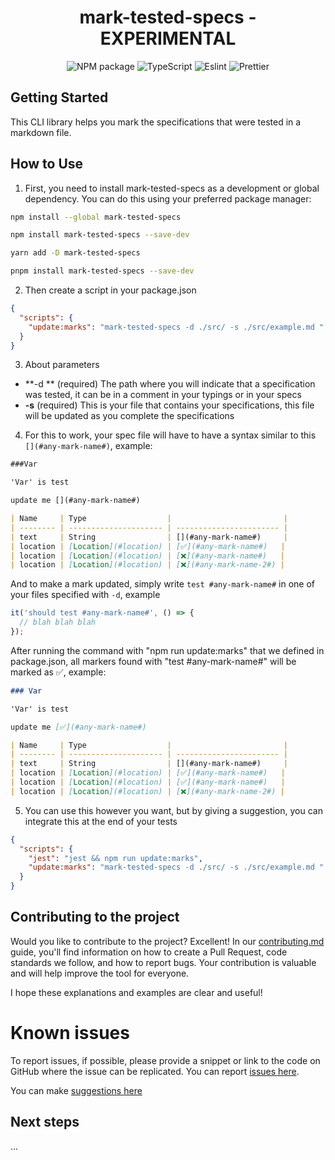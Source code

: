 <div align="center">

# mark-tested-specs - EXPERIMENTAL

![NPM package](https://img.shields.io/badge/npm-CB3837?style=for-the-badge&logo=npm&logoColor=white)
![TypeScript](https://img.shields.io/badge/typescript-%23007ACC.svg?style=for-the-badge&logo=typescript&logoColor=white)
![Eslint](https://img.shields.io/badge/eslint-3A33D1?style=for-the-badge&logo=eslint&logoColor=white)
![Prettier](https://img.shields.io/badge/prettier-1A2C34?style=for-the-badge&logo=prettier&logoColor=F7BA3E)

</div>

## Getting Started

This CLI library helps you mark the specifications that were tested in a markdown file.

## How to Use

1. First, you need to install mark-tested-specs as a development or global dependency. You can do this using your preferred package manager:

```bash
npm install --global mark-tested-specs
```

```bash
npm install mark-tested-specs --save-dev
```

```bash
yarn add -D mark-tested-specs
```

```bash
pnpm install mark-tested-specs --save-dev
```

2. Then create a script in your package.json

```json
{
  "scripts": {
    "update:marks": "mark-tested-specs -d ./src/ -s ./src/example.md "
  }
}
```

3. About parameters

- **-d ** (required) The path where you will indicate that a specification was tested, it can be in a comment in your typings or in your specs
- **-s** (required) This is your file that contains your specifications, this file will be updated as you complete the specifications

4. For this to work, your spec file will have to have a syntax similar to this `[](#any-mark-name#)`, example:

```md
###Var

'Var' is test

update me [](#any-mark-name#)

| Name     | Type                  |                         |
| -------- | --------------------- | ----------------------- |
| text     | String                | [](#any-mark-name#)     |
| location | [Location](#location) | [✅](#any-mark-name#)   |
| location | [Location](#location) | [❌](#any-mark-name#)   |
| location | [Location](#location) | [❌](#any-mark-name-2#) |
```

And to make a mark updated, simply write `test #any-mark-name#` in one of your files specified with `-d`, example

```ts
it('should test #any-mark-name#', () => {
  // blah blah blah
});
```

After running the command with "npm run update:marks" that we defined in package.json, all markers found with "test #any-mark-name#" will be marked as ✅, example:

```md
### Var

'Var' is test

update me [✅](#any-mark-name#)

| Name     | Type                  |                         |
| -------- | --------------------- | ----------------------- |
| text     | String                | [](#any-mark-name#)     |
| location | [Location](#location) | [✅](#any-mark-name#)   |
| location | [Location](#location) | [✅](#any-mark-name#)   |
| location | [Location](#location) | [❌](#any-mark-name-2#) |
```

5. You can use this however you want, but by giving a suggestion, you can integrate this at the end of your tests

```json
{
  "scripts": {
    "jest": "jest && npm run update:marks",
    "update:marks": "mark-tested-specs -d ./src/ -s ./src/example.md "
  }
}
```

## Contributing to the project

Would you like to contribute to the project? Excellent! In our [contributing.md](CONTRIBUTING.md) guide, you'll find information on how to create a Pull Request, code standards we follow, and how to report bugs. Your contribution is valuable and will help improve the tool for everyone.

I hope these explanations and examples are clear and useful!

# Known issues

To report issues, if possible, please provide a snippet or link to the code on GitHub where the issue can be replicated. You can report [issues here](https://github.com/gabrielogregorio/mark-tested-specs/issues/new).

You can make [suggestions here](https://github.com/gabrielogregorio/mark-tested-specs/discussions)

## Next steps

...
